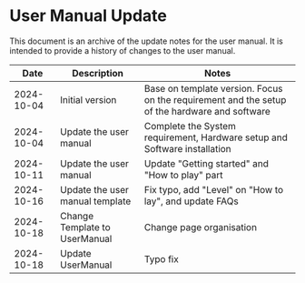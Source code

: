 User Manual Update
==================
This document is an archive of the update notes for the user manual. It is intended to provide a history of changes to the user manual.

| Date | Description | Notes |
|------|-------------|------|
| 2024-10-04 | Initial version | Base on template version. Focus on the requirement and the setup of the hardware and software |
| 2024-10-04 | Update the user manual | Complete the System requirement, Hardware setup and Software installation |
| 2024-10-11 | Update the user manual | Update "Getting started" and "How to play" part|
| 2024-10-16|Update the user manual template|Fix typo, add "Level" on "How to lay", and update FAQs|
| 2024-10-18|Change Template to UserManual|Change page organisation|
| 2024-10-18|Update UserManual|Typo fix|